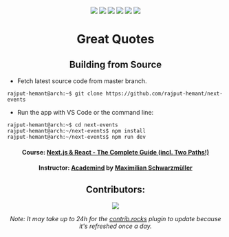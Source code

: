 <div align=center>

![][views] ![][stars] ![][forks] ![][issues] ![][license] ![][repo-size]

<!-- ![](./assets/images/logo.png) -->

# Great Quotes

<!-- ### **[<kbd> <br> &nbsp; **Click to Visit WebPage** &nbsp; <br> </kbd>][site]** -->

<!-- ## Directory Structure -->

</div>

<!-- ```

``` -->

<div align = center>

## Building from Source

</div>

- Fetch latest source code from master branch.

```console
rajput-hemant@arch:~$ git clone https://github.com/rajput-hemant/next-events
```

- Run the app with VS Code or the command line:

```console
rajput-hemant@arch:~$ cd next-events
rajput-hemant@arch:~/next-events$ npm install
rajput-hemant@arch:~/next-events$ npm run dev
```

<div align = center>

#### Course: [Next.js & React - The Complete Guide (incl. Two Paths!)][course]

#### Instructor: [Academind][academind] by [Maximilian Schwarzmüller][max]

## Contributors:

[![][contributors]][contributors-graph]

_Note: It may take up to 24h for the [contrib.rocks][contrib-rocks] plugin to update because it's refreshed once a day._

</div>

<!----------------------------------{ Labels }--------------------------------->

[views]: https://komarev.com/ghpvc/?username=next-events&label=view%20counter&color=red&style=flat
[repo-size]: https://img.shields.io/github/repo-size/rajput-hemant/next-events
[issues]: https://img.shields.io/github/issues-raw/rajput-hemant/next-events
[license]: https://img.shields.io/github/license/rajput-hemant/next-events
[forks]: https://img.shields.io/github/forks/rajput-hemant/next-events?style=flat
[stars]: https://img.shields.io/github/stars/rajput-hemant/next-events
[contributors]: https://contrib.rocks/image?repo=rajput-hemant/next-events&max=500
[contributors-graph]: https://github.com/rajput-hemant/next-events/graphs/contributors
[contrib-rocks]: https://contrib.rocks/preview?repo=rajput-hemant%2Fnext-events

<!-----------------------------------{ Links }---------------------------------->

[site]: https://rajput-hemant.github.io/next-events/
[course]: https://www.udemy.com/course/nextjs-react-the-complete-guide/
[academind]: https://www.udemy.com/user/academind/
[max]: https://www.udemy.com/user/maximilian-schwarzmuller/
